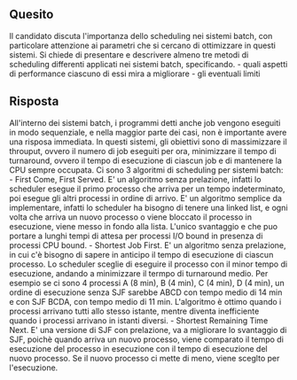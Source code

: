 ## Quesito

Il candidato discuta l'importanza dello scheduling nei sistemi batch, con particolare attenzione ai parametri che si cercano di ottimizzare in questi sistemi.
    Si chiede di presentare e descrivere almeno tre metodi di scheduling differenti applicati nei sistemi batch,
    specificando. 
    - quali aspetti di performance ciascuno di essi mira a migliorare
    - gli eventuali limiti

## Risposta

All'interno dei sistemi batch, i programmi detti anche job vengono eseguiti in modo sequenziale, e nella maggior parte 
dei casi, non è importante avere una risposa immediata. In questi sistemi, gli obiettivi sono di massimizzare il 
throuput, ovvero il numero di job eseguiti per ora, minimizzare il tempo di turnaround, ovvero il tempo di esecuzione
di ciascun job e di mantenere la CPU sempre occupata. Ci sono 3 algoritmi di scheduling per sistemi batch:
    - First Come, First Served. E' un algoritmo senza prelazione, infatti lo scheduler esegue il primo processo che arriva      per un tempo indeterminato, poi esegue gli altri processi in ordine di arrivo. E' un algoritmo semplice da 
      implementare, infatti lo scheduler ha bisogno di tenere una linked list, e ogni volta che arriva un nuovo processo 
      o viene bloccato il processo in esecuzione, viene messo in fondo alla lista. L'unico svantaggio e che puo portare
      a lunghi tempi di attesa per processi I/O bound in presenza di processi CPU bound.
    - Shortest Job First. E' un algoritmo senza prelazione, in cui c'è bisogno di sapere in anticipo il tempo di 
      esecuzione di ciascun processo. Lo scheduler sceglie di eseguire il processo con il minor tempo di esecuzione,
      andando a minimizzare il termpo di turnaround medio. Per esempio se ci sono 4 processi A (8 min), B (4 min),
      C (4 min), D (4 min), un ordine di esecuzione senza SJF sarebbe ABCD con tempo medio di 14 min e con SJF BCDA,
      con tempo medio di 11 min. L'algoritmo è ottimo quando i processi arrivano tutti allo stesso istante, mentre diventa
      inefficiente quando i processi arrivano in istanti diversi.
    - Shortest Remaining Time Next. E' una versione di SJF con prelazione, va a migliorare lo svantaggio di SJF, poichè
      quando arriva un nuovo processo, viene comparato il tempo di esecuzione del processo in esecuzione con il tempo
      di esecuzione del nuovo processo. Se il nuovo processo ci mette di meno, viene sceglto per l'esecuzione.
